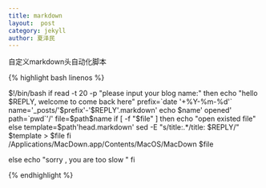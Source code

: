 ```yaml
---
title: markdown 
layout:  post
category: jekyll
author: 夏泽民
---
```


自定义markdown头自动化脚本

{% highlight bash linenos %}

$!/bin/bash
if read -t 20 -p "please input your blog name:"
then
  echo "hello $REPLY, welcome to come back here"
  prefix=`date '+%Y-%m-%d'`
  name='_posts/'$prefix'-'$REPLY'.markdown'
  echo $name' opened'
  path=`pwd`'/'
  file=$path$name
if [ -f "$file" ]
then
  echo "open existed file"
else
  template=$path'head.markdown'
  sed -E "s/title:.*/title: $REPLY/" $template  > $file
fi
 /Applications/MacDown.app/Contents/MacOS/MacDown  $file

else
  echo "sorry , you are too slow "
fi

{% endhighlight %}
